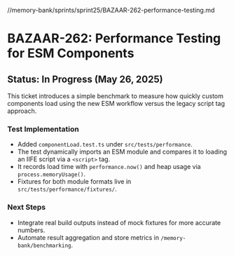 //memory-bank/sprints/sprint25/BAZAAR-262-performance-testing.md
# BAZAAR-262: Performance Testing for ESM Components

## Status: In Progress (May 26, 2025)

This ticket introduces a simple benchmark to measure how quickly custom components load using the new ESM workflow versus the legacy script tag approach.

### Test Implementation
- Added `componentLoad.test.ts` under `src/tests/performance`.
- The test dynamically imports an ESM module and compares it to loading an IIFE script via a `<script>` tag.
- It records load time with `performance.now()` and heap usage via `process.memoryUsage()`.
- Fixtures for both module formats live in `src/tests/performance/fixtures/`.

### Next Steps
- Integrate real build outputs instead of mock fixtures for more accurate numbers.
- Automate result aggregation and store metrics in `/memory-bank/benchmarking`.
